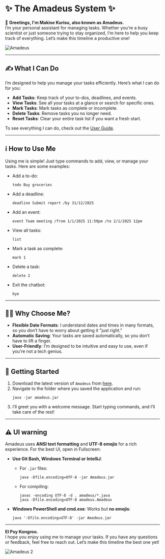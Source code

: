 # ✨ The Amadeus System ✨

👋 **Greetings, I'm Makise Kurisu, also known as Amadeus.**  
I’m your personal assistant for managing tasks. Whether you’re a busy scientist or just someone trying to stay organized, I’m here to help you keep track of everything. Let’s make this timeline a productive one!

![Amadeus](https://github.com/user-attachments/assets/0e7ecd31-601c-4571-91c4-b1f3c84b11cd)

---

## ✍️ What I Can Do

I’m designed to help you manage your tasks efficiently. Here’s what I can do for you:

- **Add Tasks**: Keep track of your to-dos, deadlines, and events.
- **View Tasks**: See all your tasks at a glance or search for specific ones.
- **Mark Tasks**: Mark tasks as complete or incomplete.
- **Delete Tasks**: Remove tasks you no longer need.
- **Reset Tasks**: Clear your entire task list if you want a fresh start.

To see everything I can do, check out the [User Guide](https://markneoneo.github.io/ip/).

---

## ℹ️ How to Use Me

Using me is simple! Just type commands to add, view, or manage your tasks. Here are some examples:

- Add a to-do:  
  ```
  todo Buy groceries
  ```

- Add a deadline:  
  ```
  deadline Submit report /by 31/12/2025
  ```

- Add an event:  
  ```
  event Team meeting /from 1/1/2025 11:59pm /to 2/1/2025 12pm
  ```

- View all tasks:  
  ```
  list
  ```

- Mark a task as complete:  
  ```
  mark 1
  ```

- Delete a task:  
  ```
  delete 2
  ```

- Exit the chatbot:  
  ```
  bye
  ```

---

## 🙋‍♀️ Why Choose Me?

- **Flexible Date Formats**: I understand dates and times in many formats, so you don’t have to worry about getting it "just right."
- **Automatic Saving**: Your tasks are saved automatically, so you don’t have to lift a finger.
- **User-Friendly**: I’m designed to be intuitive and easy to use, even if you’re not a tech genius.

---

## 🏁 Getting Started

1. Download the latest version of `Amadeus` from [here](https://github.com/Markneoneo/ip).
2. Navigate to the folder where you saved the application and run:
   ```
   java -jar amadeus.jar
   ```
3. I’ll greet you with a welcome message. Start typing commands, and I’ll take care of the rest!

---

## ⚠️ UI warning

Amadeus uses **ANSI text formatting** and **UTF-8 emojis** for a rich experience. For the best UI, open in Fullscreen:

- **Use Git Bash, Windows Terminal or IntelliJ**:  
  - For `.jar` files:  
    ```
    java -Dfile.encoding=UTF-8 -jar Amadeus.jar
    ```
  - For compiling:  
    ```
    javac -encoding UTF-8 -d . amadeus/*.java
    java -Dfile.encoding=UTF-8 amadeus.Amadeus
    ```

- **Windows PowerShell and cmd.exe**: Works but **no emojis**:  
  ```
  java '-Dfile.encoding=UTF-8' -jar Amadeus.jar
  ```

---
**El Psy Kongroo.**  
I hope you enjoy using me to manage your tasks. If you have any questions or feedback, feel free to reach out. Let’s make this timeline the best one yet!

![Amadeus 2](https://github.com/user-attachments/assets/b47e66c8-a0e7-49fa-b3de-bd85b138d3a2)

